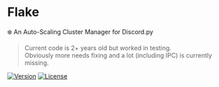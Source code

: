 # Flake
❄️ An Auto-Scaling Cluster Manager for Discord.py

> Current code is 2+ years old but worked in testing.<br>
> Obviously more needs fixing and a lot (including IPC) is currently missing.

[![Version](https://img.shields.io/badge/version-BETA%20-blue.svg)](https://github.com/G3VV/Flake)
[![License](https://img.shields.io/badge/license-GPL%203.0-green.svg)](https://github.com/G3VV/Flake/blob/main/LICENSE)
